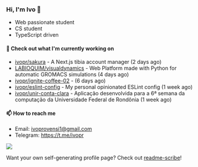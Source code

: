 ### Hi, I'm Ivo 👋

* Web passionate student
* CS student
* TypeScript driven

#### 👷 Check out what I'm currently working on

- [ivopr/sakura](https://github.com/ivopr/sakura) - A Next.js tibia account manager (2 days ago)
- [LABIOQUIM/visualdynamics](https://github.com/LABIOQUIM/visualdynamics) - Web Platform made with Python for automatic GROMACS simulations (4 days ago)
- [ivopr/ignite-coffee-02](https://github.com/ivopr/ignite-coffee-02) -  (6 days ago)
- [ivopr/eslint-config](https://github.com/ivopr/eslint-config) - My personal opinionated ESLint config (1 week ago)
- [ivopr/unir-conta-clara](https://github.com/ivopr/unir-conta-clara) - Aplicação desenvolvida para a 6ª semana da computação da Universidade Federal de Rondônia (1 week ago)

#### 📫 How to reach me

- Email: [ivoprovensi1@gmail.com](mailto://ivoprovensi1@gmail.com)
- Telegram: https://t.me/ivopr

![](https://github-readme-stats.vercel.app/api/top-langs/?username=ivopr&langs_count=10&layout=compact&theme=react&hide_border=true&bg_color=0D1117&title_color=5ce1e6&icon_color=5ce1e6)

Want your own self-generating profile page? Check out [readme-scribe](https://github.com/muesli/readme-scribe)!
